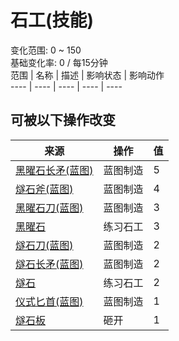 # 石工(技能)  
变化范围: 0 ~ 150  
基础变化率: 0 / 每15分钟  
范围  |  名称  |  描述  |  影响状态  |  影响动作  
----  |  ----  |  ----  |  ----  |  ----  
## 可被以下操作改变  
来源  |  操作  |  值  
----  |  ----  |  ----  
[黑曜石长矛(蓝图)](Bp_ObsidianSpear.md)  |  蓝图制造  |  5  
[燧石斧(蓝图)](Bp_FlintAxe.md)  |  蓝图制造  |  4  
[黑曜石刀(蓝图)](Bp_ObsidianKnife.md)  |  蓝图制造  |  3  
[黑曜石](Obsidian.md)  |  练习石工  |  3  
[燧石刀(蓝图)](Bp_FlintKnife.md)  |  蓝图制造  |  2  
[燧石长矛(蓝图)](Bp_FlintSpear.md)  |  蓝图制造  |  2  
[燧石](Flint.md)  |  练习石工  |  2  
[仪式匕首(蓝图)](Bp_CeremonialDagger.md)  |  蓝图制造  |  1  
[燧石板](FlintSlab.md)  |  砸开  |  1  
